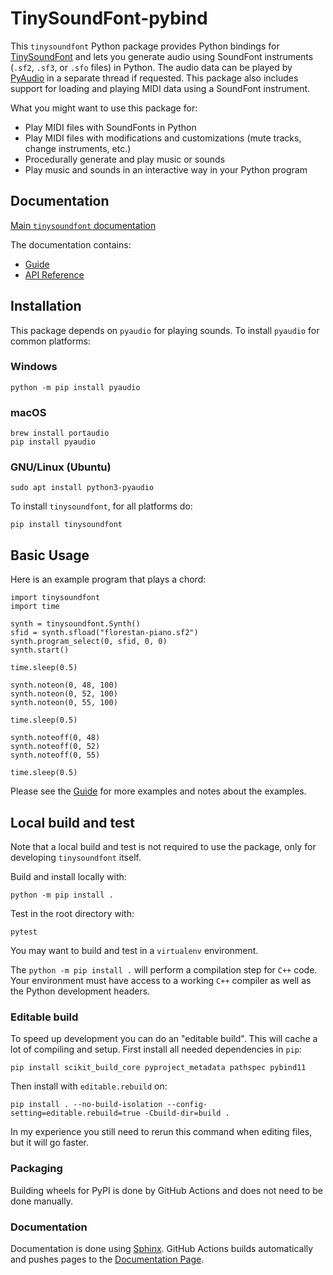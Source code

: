 # TinySoundFont-pybind

This `tinysoundfont` Python package provides Python bindings for
[TinySoundFont](https://github.com/schellingb/TinySoundFont) and lets you
generate audio using SoundFont instruments (`.sf2`, `.sf3`, or `.sfo` files) in
Python. The audio data can be played by
[PyAudio](https://pypi.org/project/PyAudio/) in a separate thread if requested.
This package also includes support for loading and playing MIDI data using a
SoundFont instrument.

What you might want to use this package for:

* Play MIDI files with SoundFonts in Python
* Play MIDI files with modifications and customizations (mute tracks, change instruments, etc.)
* Procedurally generate and play music or sounds
* Play music and sounds in an interactive way in your Python program

## Documentation

[Main `tinysoundfont` documentation](https://nwhitehead.github.io/tinysoundfont-pybind/)

The documentation contains:
* [Guide](https://nwhitehead.github.io/tinysoundfont-pybind/guide.html)
* [API Reference](https://nwhitehead.github.io/tinysoundfont-pybind/reference.html)

## Installation

This package depends on `pyaudio` for playing sounds. To install `pyaudio` for
common platforms:

### Windows

    python -m pip install pyaudio

### macOS

    brew install portaudio
    pip install pyaudio

### GNU/Linux (Ubuntu)

    sudo apt install python3-pyaudio

To install `tinysoundfont`, for all platforms do:

    pip install tinysoundfont


## Basic Usage

Here is an example program that plays a chord:

    import tinysoundfont
    import time

    synth = tinysoundfont.Synth()
    sfid = synth.sfload("florestan-piano.sf2")
    synth.program_select(0, sfid, 0, 0)
    synth.start()

    time.sleep(0.5)

    synth.noteon(0, 48, 100)
    synth.noteon(0, 52, 100)
    synth.noteon(0, 55, 100)

    time.sleep(0.5)

    synth.noteoff(0, 48)
    synth.noteoff(0, 52)
    synth.noteoff(0, 55)

    time.sleep(0.5)

Please see the
[Guide](https://nwhitehead.github.io/tinysoundfont-pybind/guide.html) for more
examples and notes about the examples.

## Local build and test

Note that a local build and test is not required to use the package, only for
developing `tinysoundfont` itself.

Build and install locally with:

    python -m pip install .

Test in the root directory with:

    pytest

You may want to build and test in a `virtualenv` environment.

The `python -m pip install .` will perform a compilation step for `C++` code.
Your environment must have access to a working `C++` compiler as well as the
Python development headers.

### Editable build

To speed up development you can do an "editable build". This will cache a lot of
compiling and setup. First install all needed dependencies in `pip`:

    pip install scikit_build_core pyproject_metadata pathspec pybind11

Then install with `editable.rebuild` on:

    pip install . --no-build-isolation --config-setting=editable.rebuild=true -Cbuild-dir=build .

In my experience you still need to rerun this command when editing files, but it
will go faster.

### Packaging

Building wheels for PyPI is done by GitHub Actions and does not need to be done
manually.

### Documentation

Documentation is done using [Sphinx](https://www.sphinx-doc.org/en/master/).
GitHub Actions builds automatically and pushes pages to the [Documentation
Page](https://nwhitehead.github.io/tinysoundfont-pybind/).
